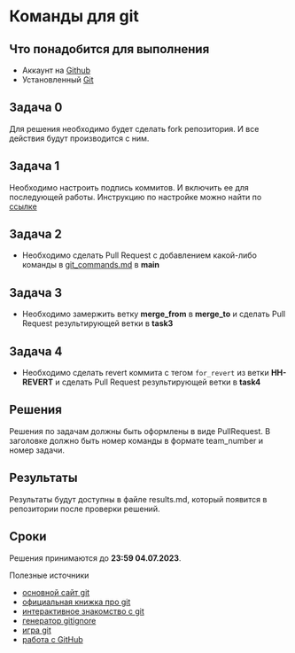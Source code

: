 # Команды для git
## Что понадобится для выполнения
* Аккаунт на [Github](https://github.com)
* Установленный [Git](https://git-scm.com)
## Задача 0
Для решения необходимо будет сделать fork репозитория. И все действия будут производится с ним.
## Задача 1
Необходимо настроить подпись коммитов. И включить ее для последующей работы.
Инструкцию по настройке можно найти по [ссылке](https://help.github.com/articles/managing-commit-signature-verification/)
## Задача 2
* Необходимо сделать Pull Request c добавлением какой-либо команды в [git_commands.md](/git_commands.md) в **main**
## Задача 3
* Необходимо замержить ветку **merge_from** в **merge_to** и сделать Pull Request результирующей ветки в **task3**
## Задача 4
* Необходимо сделать revert коммита с тегом `for_revert` из ветки **HH-REVERT** и сделать Pull Request результирующей ветки в **task4**
## Решения
Решения по задачам должны быть оформлены в виде PullRequest. В заголовке должно быть номер команды в формате team_number и номер задачи.
## Результаты
Результаты будут доступны в файле results.md, который появится в репозитории после проверки решений.
## Сроки
Решения принимаются до **23:59 04.07.2023**.


Полезные источники
 - [основной сайт git](https://git-scm.com)
 - [официальная книжка про git](https://git-scm.com/book)
 - [интерактивное знакомство с git](https://githowto.com)
 - [генератор gitignore](https://www.gitignore.io)
 - [игра git](https://learngitbranching.js.org) 
 - [работа с GitHub](https://github.com/asmeurer/git-workflow)
